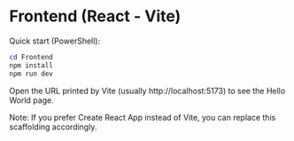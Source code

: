 # Frontend (React - Vite)

Quick start (PowerShell):

```powershell
cd Frontend
npm install
npm run dev
```

Open the URL printed by Vite (usually http://localhost:5173) to see the Hello World page.

Note: If you prefer Create React App instead of Vite, you can replace this scaffolding accordingly.
